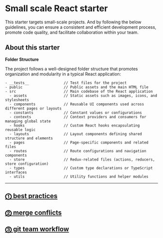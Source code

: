 # Small scale React starter

This starter targets small-scale projects. And by following the below guidelines, you can ensure a consistent and efficient development process, promote code quality, and facilitate collaboration within your team.

## About this starter

**Folder Structure**

The project follows a well-designed folder structure that promotes organization and modularity in a typical React application:

```
- __tests__                // Test files for the project
- public                   // Public assets and the main HTML file
- src                      // Main codebase of the React application
  - assets                 // Static assets such as images, icons, and stylesheets
  - components             // Reusable UI components used across different pages or layouts
  - constants              // Constant values or configurations
  - contexts               // Context providers and consumers for managing global state
  - hooks                  // Custom React hooks encapsulating reusable logic
  - layouts                // Layout components defining shared structure and elements
  - pages                  // Page-specific components and related files
  - routes                 // Route configurations and navigation components
  - store                  // Redux-related files (actions, reducers, store configuration)
  - types                  // Custom type declarations or TypeScript interfaces
  - utils                  // Utility functions and helper modules
```

---

## [⓵ best practices](docs/best-practices.md)

## [⓶ merge conflicts](docs/merge-conflicts.md)

## [⓷ git team workflow](docs/git-team-workflow.md)
